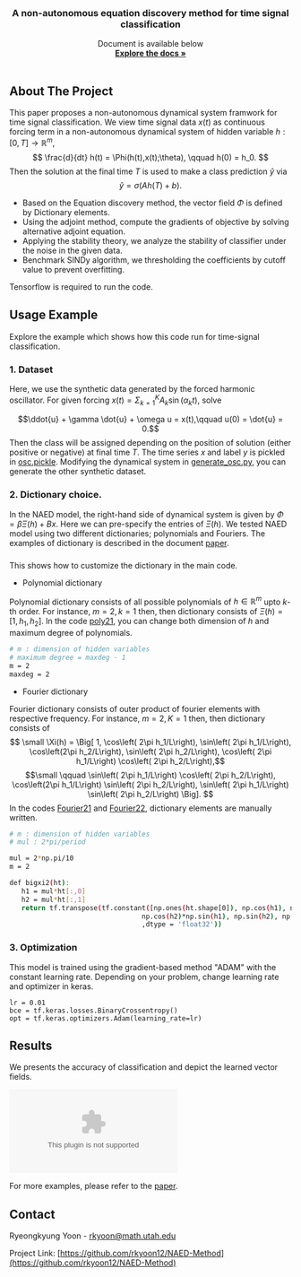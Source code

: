 





<!-- PROJECT LOGO -->
<br />
<p align="center">
 
  

  <h3 align="center">A non-autonomous equation discovery method for time signal classification</h3>

  <p align="center">
    Document is available below
    <br />
    <a href="https://arxiv.org/pdf/2011.11096.pdf"><strong>Explore the docs »</strong></a>
    <br />
    <br />
    
  </p>
</p>




<!-- ABOUT THE PROJECT -->
## About The Project

This paper proposes a non-autonomous dynamical system framwork for time signal classification. We view time signal data $x(t)$ as continuous forcing term in a non-autonomous dynamical system of hidden variable $h:[0,T] \rightarrow \mathbb{R}^m$,
$$
\frac{d}{dt} h(t) = \Phi(h(t),x(t);\theta), \qquad h(0) = h_0.
$$
Then the solution at the final time $T$ is used to make a class prediction $\hat{y}$ via 
$$
\hat{y} = \sigma(Ah(T) + b).
$$


* Based on the Equation discovery method, the vector field $\Phi$ is defined by Dictionary elements. 
* Using the adjoint method, compute the gradients of objective by solving alternative adjoint equation. 
* Applying the stability theory, we analyze the stability of classifier under the noise in the given data. 
* Benchmark SINDy algorithm, we thresholding the coefficients by cutoff value to prevent overfitting.

Tensorflow is required to run the code. 

<!-- Usage Example -->
## Usage Example
Explore the example which shows how this code run for time-signal classification. 

### 1. Dataset

Here, we use the synthetic data generated by the forced harmonic oscillator. For given forcing $x(t)= \Sigma_{k=1}^K A_k\sin(\alpha_k t)$, solve

$$\ddot{u} + \gamma \dot{u} + \omega u = x(t),\qquad u(0) = \dot{u} = 0.$$
Then the class will be assigned depending on the position of solution (either positive or negative) at final time $T$. The time series $x$ and label $y$ is pickled in  [osc.pickle](https://github.com/rkyoon12/NAED/blob/master/GenerateData/osc.pickle). Modifying the dynamical system in [generate_osc.py](https://github.com/rkyoon12/NAED/blob/master/GenerateData/generate_osc.py), you can generate the other synthetic dataset. 

### 2. Dictionary choice. 

In the NAED model, the right-hand side of dynamical system is given by $\Phi = \beta \Xi(h) + Bx$. Here we can pre-specify the entries of $\Xi(h)$. We  tested NAED model using two different dictionaries;  polynomials and Fouriers. The examples of dictionary is described in the document [paper](https://arxiv.org/pdf/2011.11096.pdf).


### 

This shows how to customize the dictionary in the main code. 
* Polynomial dictionary

 Polynomial dictionary consists of all possible polynomials of $h\in \mathbb{R}^m$ upto $k$-th order. For instance, $m = 2, k= 1$ then, then dictionary consists of  $\Xi(h) = [1,h_1,h_2]$. In the code [poly21](https://github.com/rkyoon12/NAED/blob/master/Main/poly21.py), you can change both dimension of $h$ and maximum degree of polynomials.

  ```sh
  # m : dimension of hidden variables
  # maximum degree = maxdeg - 1
  m = 2
  maxdeg = 2

  ```
* Fourier dictionary

 Fourier dictionary consists of outer product of fourier elements with respective frequency.  For instance, $m = 2, K= 1$ then, then dictionary consists of 
$$ \small
\Xi(h) =  \Big[  1, 
\cos\left( 2\pi h_1/L\right),  \sin\left( 2\pi  h_1/L\right), 
\cos\left(2\pi h_2/L\right), 
\sin\left( 2\pi  h_2/L\right), 
\cos\left( 2\pi h_1/L\right)
\cos\left( 2\pi h_2/L\right),$$
$$\small
\qquad \sin\left( 2\pi h_1/L\right) 
 \cos\left( 2\pi h_2/L\right), 
\cos\left(2\pi h_1/L\right) 
\sin\left( 2\pi  h_2/L\right), 
\sin\left( 2\pi h_1/L\right)
\sin\left( 2\pi  h_2/L\right) \Big]. 
$$
In the codes [Fourier21](https://github.com/rkyoon12/NAED/blob/master/Main/Fourier21.py) and [Fourier22](https://github.com/rkyoon12/NAED/blob/master/Main/Fourier22.py), dictionary elements are manually written. 
 ```sh
# m : dimension of hidden variables
# mul : 2*pi/period 

mul = 2*np.pi/10 
m = 2

def bigxi2(ht):
    h1 = mul*ht[:,0]
    h2 = mul*ht[:,1]
    return tf.transpose(tf.constant([np.ones(ht.shape[0]), np.cos(h1), np.sin(h1), np.cos(h2), np.cos(h2)*np.cos(h1),
                                  np.cos(h2)*np.sin(h1), np.sin(h2), np.sin(h2)*np.cos(h1), np.sin(h2)*np.sin(h1)]
                                  ,dtype = 'float32'))
  ```

### 3. Optimization

This model is trained using the gradient-based method "ADAM" with the constant learning rate. Depending on your problem, change learning rate and optimizer in keras. 

 ```
lr = 0.01
bce = tf.keras.losses.BinaryCrossentropy()
opt = tf.keras.optimizers.Adam(learning_rate=lr)

  ```


<!-- Results -->
## Results  

We presents the accuracy of classification and depict the learned vector fields. 

![images](https://github.com/rkyoon12/NAED/blob/master/images/OSC_final.eps)


For more examples, please refer to the [paper](https://arxiv.org/pdf/2011.11096.pdf).





<!-- CONTACT -->
## Contact
Ryeongkyung Yoon - rkyoon@math.utah.edu

Project Link: [https://github.com/rkyoon12/NAED-Method](https://github.com/rkyoon12/NAED-Method)


<!--stackedit_data:
eyJoaXN0b3J5IjpbLTEzMTI5MTU0MzAsLTk4MTkwMTEzN119
-->
